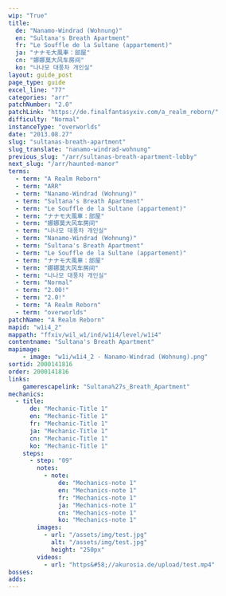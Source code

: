 ```yaml
---
wip: "True"
title:
  de: "Nanamo-Windrad (Wohnung)"
  en: "Sultana's Breath Apartment"
  fr: "Le Souffle de la Sultane (appartement)"
  ja: "ナナモ大風車：部屋"
  cn: "娜娜莫大风车房间"
  ko: "나나모 대풍차 개인실"
layout: guide_post
page_type: guide
excel_line: "77"
categories: "arr"
patchNumber: "2.0"
patchLink: "https://de.finalfantasyxiv.com/a_realm_reborn/"
difficulty: "Normal"
instanceType: "overworlds"
date: "2013.08.27"
slug: "sultanas-breath-apartment"
slug_translate: "nanamo-windrad-wohnung"
previous_slug: "/arr/sultanas-breath-apartment-lobby"
next_slug: "/arr/haunted-manor"
terms:
  - term: "A Realm Reborn"
  - term: "ARR"
  - term: "Nanamo-Windrad (Wohnung)"
  - term: "Sultana's Breath Apartment"
  - term: "Le Souffle de la Sultane (appartement)"
  - term: "ナナモ大風車：部屋"
  - term: "娜娜莫大风车房间"
  - term: "나나모 대풍차 개인실"
  - term: "Nanamo-Windrad (Wohnung)"
  - term: "Sultana's Breath Apartment"
  - term: "Le Souffle de la Sultane (appartement)"
  - term: "ナナモ大風車：部屋"
  - term: "娜娜莫大风车房间"
  - term: "나나모 대풍차 개인실"
  - term: "Normal"
  - term: "2.00!"
  - term: "2.0!"
  - term: "A Realm Reborn"
  - term: "overworlds"
patchName: "A Realm Reborn"
mapid: "w1i4_2"
mappath: "ffxiv/wil_w1/ind/w1i4/level/w1i4"
contentname: "Sultana's Breath Apartment"
mapimage:
    - image: "w1i/w1i4_2 - Nanamo-Windrad (Wohnung).png"
sortid: 2000141816
order: 2000141816
links:
    gamerescapelink: "Sultana%27s_Breath_Apartment"
mechanics:
  - title:
      de: "Mechanic-Title 1"
      en: "Mechanic-Title 1"
      fr: "Mechanic-Title 1"
      ja: "Mechanic-Title 1"
      cn: "Mechanic-Title 1"
      ko: "Mechanic-Title 1"
    steps:
      - step: "09"
        notes:
          - note:
              de: "Mechanics-note 1"
              en: "Mechanics-note 1"
              fr: "Mechanics-note 1"
              ja: "Mechanics-note 1"
              cn: "Mechanics-note 1"
              ko: "Mechanics-note 1"
        images:
          - url: "/assets/img/test.jpg"
            alt: "/assets/img/test.jpg"
            height: "250px"
        videos:
          - url: "https&#58;//akurosia.de/upload/test.mp4"
bosses:
adds:
---
```

